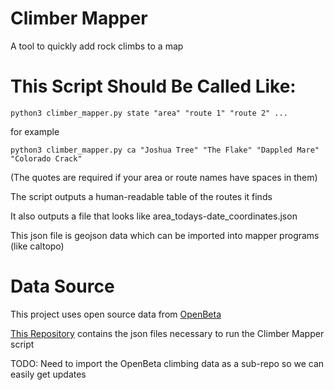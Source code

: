 # Climber Mapper
A tool to quickly add rock climbs to a map

# This Script Should Be Called Like:
`python3 climber_mapper.py state "area" "route 1" "route 2" ...`

for example

`python3 climber_mapper.py ca "Joshua Tree" "The Flake" "Dappled Mare" "Colorado Crack"`

(The quotes are required if your area or route names have spaces in them)

The script outputs a human-readable table of the routes it finds

It also outputs a file that looks like area\_todays-date\_coordinates.json

This json file is geojson data which can be imported into mapper programs (like caltopo)

# Data Source
This project uses open source data from [OpenBeta](https://openbeta.io/)

[This Repository](https://github.com/OpenBeta/climbing-data) contains the json files necessary to run the Climber Mapper script

TODO: Need to import the OpenBeta climbing data as a sub-repo so we can easily get updates
